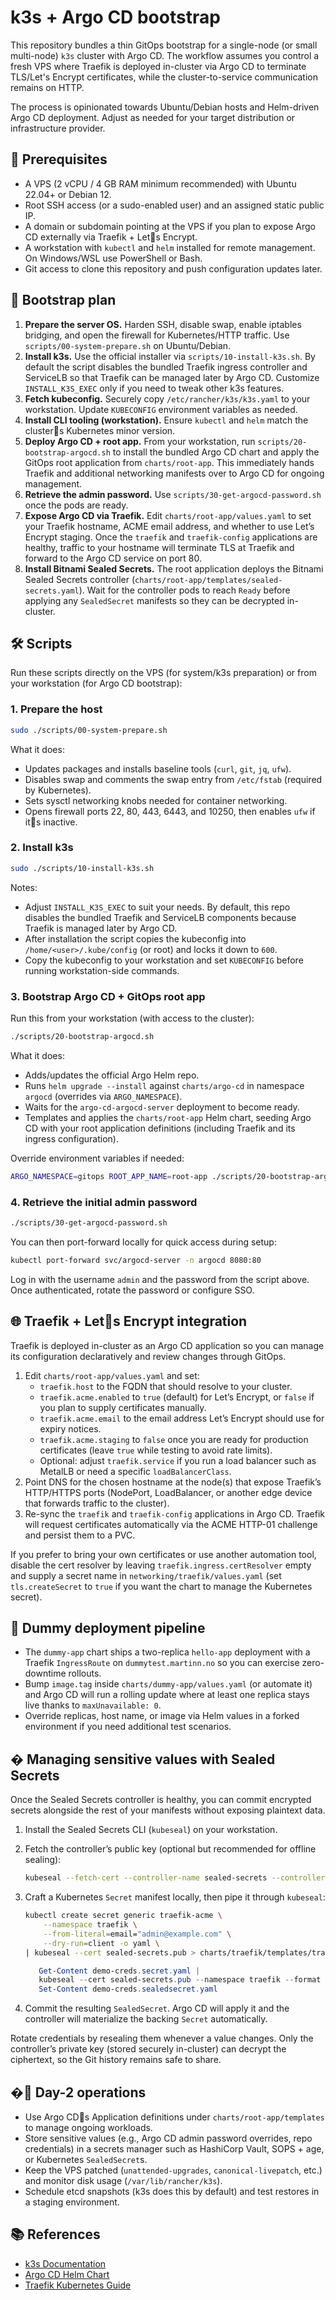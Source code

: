 
# k3s + Argo CD bootstrap

This repository bundles a thin GitOps bootstrap for a single-node (or small multi-node) `k3s` cluster with Argo CD. The workflow assumes you control a fresh VPS where Traefik is deployed in-cluster via Argo CD to terminate TLS/Let's Encrypt certificates, while the cluster-to-service communication remains on HTTP.

The process is opinionated towards Ubuntu/Debian hosts and Helm-driven Argo CD deployment. Adjust as needed for your target distribution or infrastructure provider.

## 🧱 Prerequisites

- A VPS (2 vCPU / 4 GB RAM minimum recommended) with Ubuntu 22.04+ or Debian 12.
- Root SSH access (or a sudo-enabled user) and an assigned static public IP.
- A domain or subdomain pointing at the VPS if you plan to expose Argo CD externally via Traefik + Lets Encrypt.
- A workstation with `kubectl` and `helm` installed for remote management. On Windows/WSL use PowerShell or Bash.
- Git access to clone this repository and push configuration updates later.

## 🚀 Bootstrap plan

1. **Prepare the server OS.** Harden SSH, disable swap, enable iptables bridging, and open the firewall for Kubernetes/HTTP traffic. Use `scripts/00-system-prepare.sh` on Ubuntu/Debian.
2. **Install k3s.** Use the official installer via `scripts/10-install-k3s.sh`. By default the script disables the bundled Traefik ingress controller and ServiceLB so that Traefik can be managed later by Argo CD. Customize `INSTALL_K3S_EXEC` only if you need to tweak other k3s features.
3. **Fetch kubeconfig.** Securely copy `/etc/rancher/k3s/k3s.yaml` to your workstation. Update `KUBECONFIG` environment variables as needed.
4. **Install CLI tooling (workstation).** Ensure `kubectl` and `helm` match the clusters Kubernetes minor version.
5. **Deploy Argo CD + root app.** From your workstation, run `scripts/20-bootstrap-argocd.sh` to install the bundled Argo CD chart and apply the GitOps root application from `charts/root-app`. This immediately hands Traefik and additional networking manifests over to Argo CD for ongoing management.
6. **Retrieve the admin password.** Use `scripts/30-get-argocd-password.sh` once the pods are ready.
7. **Expose Argo CD via Traefik.** Edit `charts/root-app/values.yaml` to set your Traefik hostname, ACME email address, and whether to use Let’s Encrypt staging. Once the `traefik` and `traefik-config` applications are healthy, traffic to your hostname will terminate TLS at Traefik and forward to the Argo CD service on port 80.
8. **Install Bitnami Sealed Secrets.** The root application deploys the Bitnami Sealed Secrets controller (`charts/root-app/templates/sealed-secrets.yaml`). Wait for the controller pods to reach `Ready` before applying any `SealedSecret` manifests so they can be decrypted in-cluster.

## 🛠️ Scripts

Run these scripts directly on the VPS (for system/k3s preparation) or from your workstation (for Argo CD bootstrap):

### 1. Prepare the host

```bash
sudo ./scripts/00-system-prepare.sh
```

What it does:
- Updates packages and installs baseline tools (`curl`, `git`, `jq`, `ufw`).
- Disables swap and comments the swap entry from `/etc/fstab` (required by Kubernetes).
- Sets sysctl networking knobs needed for container networking.
- Opens firewall ports 22, 80, 443, 6443, and 10250, then enables `ufw` if its inactive.

### 2. Install k3s

```bash
sudo ./scripts/10-install-k3s.sh
```

Notes:
- Adjust `INSTALL_K3S_EXEC` to suit your needs. By default, this repo disables the bundled Traefik and ServiceLB components because Traefik is managed later by Argo CD.
- After installation the script copies the kubeconfig into `/home/<user>/.kube/config` (or root) and locks it down to `600`.
- Copy the kubeconfig to your workstation and set `KUBECONFIG` before running workstation-side commands.

### 3. Bootstrap Argo CD + GitOps root app

Run this from your workstation (with access to the cluster):

```bash
./scripts/20-bootstrap-argocd.sh
```

What it does:
- Adds/updates the official Argo Helm repo.
- Runs `helm upgrade --install` against `charts/argo-cd` in namespace `argocd` (overrides via `ARGO_NAMESPACE`).
- Waits for the `argo-cd-argocd-server` deployment to become ready.
- Templates and applies the `charts/root-app` Helm chart, seeding Argo CD with your root application definitions (including Traefik and its ingress configuration).

Override environment variables if needed:

```bash
ARGO_NAMESPACE=gitops ROOT_APP_NAME=root-app ./scripts/20-bootstrap-argocd.sh
```

### 4. Retrieve the initial admin password

```bash
./scripts/30-get-argocd-password.sh
```

You can then port-forward locally for quick access during setup:

```bash
kubectl port-forward svc/argocd-server -n argocd 8080:80
```

Log in with the username `admin` and the password from the script above. Once authenticated, rotate the password or configure SSO.

## 🌐 Traefik + Lets Encrypt integration

Traefik is deployed in-cluster as an Argo CD application so you can manage its configuration declaratively and review changes through GitOps.

1. Edit `charts/root-app/values.yaml` and set:
	- `traefik.host` to the FQDN that should resolve to your cluster.
	- `traefik.acme.enabled` to `true` (default) for Let’s Encrypt, or `false` if you plan to supply certificates manually.
	- `traefik.acme.email` to the email address Let’s Encrypt should use for expiry notices.
	- `traefik.acme.staging` to `false` once you are ready for production certificates (leave `true` while testing to avoid rate limits).
	- Optional: adjust `traefik.service` if you run a load balancer such as MetalLB or need a specific `loadBalancerClass`.
2. Point DNS for the chosen hostname at the node(s) that expose Traefik’s HTTP/HTTPS ports (NodePort, LoadBalancer, or another edge device that forwards traffic to the cluster).
3. Re-sync the `traefik` and `traefik-config` applications in Argo CD. Traefik will request certificates automatically via the ACME HTTP-01 challenge and persist them to a PVC.

If you prefer to bring your own certificates or use another automation tool, disable the cert resolver by leaving `traefik.ingress.certResolver` empty and supply a secret name in `networking/traefik/values.yaml` (set `tls.createSecret` to `true` if you want the chart to manage the Kubernetes secret).

## 🧪 Dummy deployment pipeline

- The `dummy-app` chart ships a two-replica `hello-app` deployment with a Traefik `IngressRoute` on `dummytest.martinn.no` so you can exercise zero-downtime rollouts.
- Bump `image.tag` inside `charts/dummy-app/values.yaml` (or automate it) and Argo CD will run a rolling update where at least one replica stays live thanks to `maxUnavailable: 0`.
- Override replicas, host name, or image via Helm values in a forked environment if you need additional test scenarios.

## � Managing sensitive values with Sealed Secrets

Once the Sealed Secrets controller is healthy, you can commit encrypted secrets alongside the rest of your manifests without exposing plaintext data.

1. Install the Sealed Secrets CLI (`kubeseal`) on your workstation.
2. Fetch the controller’s public key (optional but recommended for offline sealing):

	 ```bash
	 kubeseal --fetch-cert --controller-name sealed-secrets --controller-namespace kube-system > sealed-secrets.pub
	 ```

3. Craft a Kubernetes `Secret` manifest locally, then pipe it through `kubeseal`:

	 ```bash
	 kubectl create secret generic traefik-acme \
		 --namespace traefik \
		 --from-literal=email="admin@example.com" \
		 --dry-run=client -o yaml \
	 | kubeseal --cert sealed-secrets.pub > charts/traefik/templates/traefik-acme.sealedsecret.yaml
	 ```

	 ```powershell
	 	Get-Content demo-creds.secret.yaml |
		kubeseal --cert sealed-secrets.pub --namespace traefik --format yaml |
		Set-Content demo-creds.sealedsecret.yaml
	 ```

4. Commit the resulting `SealedSecret`. Argo CD will apply it and the controller will materialize the backing `Secret` automatically.

Rotate credentials by resealing them whenever a value changes. Only the controller’s private key (stored securely in-cluster) can decrypt the ciphertext, so the Git history remains safe to share.

## �🔁 Day-2 operations

- Use Argo CDs Application definitions under `charts/root-app/templates` to manage ongoing workloads.
- Store sensitive values (e.g., Argo CD admin password overrides, repo credentials) in a secrets manager such as HashiCorp Vault, SOPS + age, or Kubernetes `SealedSecret`s.
- Keep the VPS patched (`unattended-upgrades`, `canonical-livepatch`, etc.) and monitor disk usage (`/var/lib/rancher/k3s`).
- Schedule etcd snapshots (k3s does this by default) and test restores in a staging environment.

## 📚 References

- [k3s Documentation](https://docs.k3s.io/)
- [Argo CD Helm Chart](https://github.com/argoproj/argo-helm/tree/main/charts/argo-cd)
- [Traefik Kubernetes Guide](https://doc.traefik.io/traefik/providers/kubernetes-ingress/)
